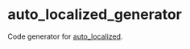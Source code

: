 # auto_localized_generator

Code generator for [auto_localized](https://pub.dev/packages/auto_localized).
